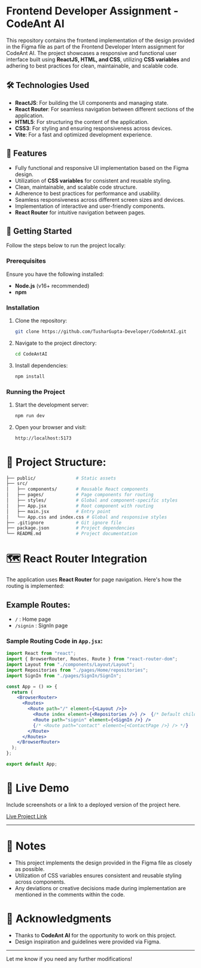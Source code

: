 # Frontend Developer Assignment - CodeAnt AI

This repository contains the frontend implementation of the design provided in the Figma file as part of the Frontend Developer Intern assignment for CodeAnt AI. The project showcases a responsive and functional user interface built using **ReactJS, HTML, and CSS**, utilizing **CSS variables** and adhering to best practices for clean, maintainable, and scalable code.

## 🛠️ Technologies Used
- **ReactJS**: For building the UI components and managing state.
- **React Router**: For seamless navigation between different sections of the application.
- **HTML5**: For structuring the content of the application.
- **CSS3**: For styling and ensuring responsiveness across devices.
- **Vite**: For a fast and optimized development experience.

## 🎨 Features
- Fully functional and responsive UI implementation based on the Figma design.
- Utilization of **CSS variables** for consistent and reusable styling.
- Clean, maintainable, and scalable code structure.
- Adherence to best practices for performance and usability.
- Seamless responsiveness across different screen sizes and devices.
- Implementation of interactive and user-friendly components.
- **React Router** for intuitive navigation between pages.

## 🚀 Getting Started

Follow the steps below to run the project locally:

### Prerequisites
Ensure you have the following installed:
- **Node.js** (v16+ recommended)
- **npm**

### Installation
1. Clone the repository:
   ```bash
   git clone https://github.com/TusharGupta-Developer/CodeAntAI.git
2. Navigate to the project directory:
   ```bash
   cd CodeAntAI
3. Install dependencies:
   ```bash
   npm install

### Running the Project
1. Start the development server:
   ```bash
   npm run dev
2. Open your browser and visit:
   ```bash
   http://localhost:5173

# 📁 Project Structure:
 ```bash
 ├── public/               # Static assets
├── src/
│   ├── components/       # Reusable React components
│   ├── pages/            # Page components for routing              
│   ├── styles/           # Global and component-specific styles
│   ├── App.jsx           # Root component with routing
│   ├── main.jsx          # Entry point
│   └── App.css and index.css # Global and responsive styles 
├── .gitignore            # Git ignore file
├── package.json          # Project dependencies
└── README.md             # Project documentation
```

  # 🗺️ React Router Integration

The application uses **React Router** for page navigation. Here's how the routing is implemented:

## Example Routes:
- `/` : Home page  
- `/signin` : SignIn page   

### Sample Routing Code in `App.jsx`:
```jsx
import React from "react";
import { BrowserRouter, Routes, Route } from "react-router-dom";
import Layout from "./components/Layout/Layout";
import Repositories from "./pages/Home/repositories";
import SignIn from "./pages/SignIn/SignIn";

const App = () => {
  return (
    <BrowserRouter>
      <Routes>
        <Route path="/" element={<Layout />}>
          <Route index element={<Repositories />} />  {/* Default child route */}
          <Route path="signin" element={<SignIn />} />
          {/* <Route path="contact" element={<ContactPage />} /> */}
        </Route>
      </Routes>
    </BrowserRouter>
  );
};

export default App;
```

# 🌟 Live Demo  
Include screenshots or a link to a deployed version of the project here.  

[Live Project Link]([https://code-ant-ai-delta.vercel.app/])  

---

# 📝 Notes  
- This project implements the design provided in the Figma file as closely as possible.  
- Utilization of CSS variables ensures consistent and reusable styling across components.  
- Any deviations or creative decisions made during implementation are mentioned in the comments within the code.  

# 🤝 Acknowledgments  
- Thanks to **CodeAnt AI** for the opportunity to work on this project.  
- Design inspiration and guidelines were provided via Figma.  

---

Let me know if you need any further modifications!






